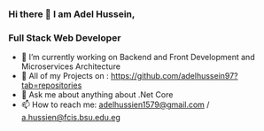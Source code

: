 ### Hi there 👋 I am Adel Hussein,
### Full Stack Web Developer
- 🔭 I’m currently working on Backend and Front Development and Microservices Architecture <br/>
- 👯 All of my Projects on : https://github.com/adelhussein97?tab=repositories <br/>
- 💬 Ask me about anything about .Net Core <br/>
- 📫 How to reach me: adelhussien1579@gmail.com / a.hussien@fcis.bsu.edu.eg <br/>

<!--
**adelhussein97/adelhussein97** is a ✨ _special_ ✨ repository because its `README.md` (this file) appears on your GitHub profile.

Here are some ideas to get you started:

- 🔭 I’m currently working on Backend and Font Development and Microservices Architecture
- 👯 All of my Projects on : https://github.com/adelhussein97?tab=repositories
- 💬 Ask me about anything about .Net Core
- 📫 How to reach me: adelhussien1579@gmail.com / a.hussien@fcis.bsu.edu.eg
-->
